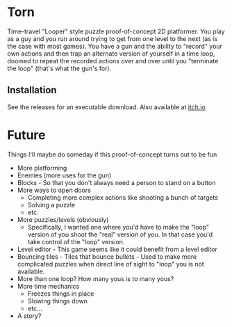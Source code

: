 # Torn

Time-travel "Looper" style puzzle proof-of-concept 2D platformer. You play as a guy and you run around trying to get from one level to the next (as is the case with most games). You have a gun and the ability to "record" your own actions and then trap an alternate version of yourself in a time loop, doomed to repeat the recorded actions over and over until you "terminate the loop" (that's what the gun's for). 

## Installation

See the releases for an executable download. Also available at [itch.io](https://fire-bellied-toad.itch.io/torn)

# Future

​Things I'll maybe do someday if this proof-of-concept turns out to be fun

* ​More platforming
* Enemies (more uses for the gun)
* Blocks - So that you don't always need a person to stand on a button
* More ways to open doors
    * Completing more complex actions like shooting a bunch of targets
    * Solving a puzzle
    * etc.
* More puzzles/levels (obviously)
    * Specifically, I wanted one where you'd have to make the "loop" version of you shoot the "real" version of you. In that case you'd take control of the "loop" version.
* Level editor - This game seems like it could benefit from a level editor
* Bouncing tiles - Tiles that bounce bullets - Used to make more complicated puzzles when direct line of sight to "loop" you is not available.
* More than one loop? How many yous is to many yous?
* More time mechanics
    * Freezes things in place
    * Slowing things down
    * etc...
* A story?
